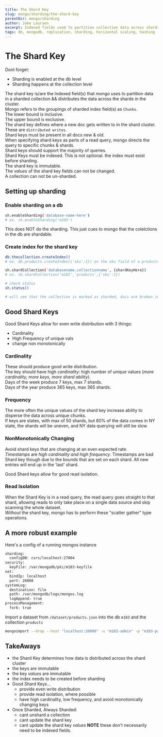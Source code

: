 ```yaml
---
title: The Shard Key
slug: mongo/sharding/the-shard-key
parentDir: mongo/sharding
author: Jake Laursen
excerpt: Indexed fields used to partition collection data across shards
tags: db, mongodb, replication, sharding, horizontal scaling, hashing
---
```


# The Shard Key

Dont forget:

- Sharding is enabled at the db level
- Sharding happens at the collection level

The shard key is/are the Indexed field(s) that mongo uses to partition data in a sharded collection && distributes the data across the shards in the cluster.  
Mongo refers to the groupings of sharded index field(s) as `Chunks`.  
The lower bound is inclusive.  
The upper bound is exclusive.  
The shard key defines where a new doc gets written to in the shard cluster. These are `distributed writes`.  
Shard keys must be present in all docs new & old.  
When specifying shard keys as parts of a read query, mongo directs the query to specific chunks & shards.  
Shard keys should support the majority of queries.  
Shard Keys must be indexed. This is not optional. the index must exist before sharding.  
The shard key is immutable.  
The _values_ of the shard key fields can not be changed.  
A collection can not be un-sharded.

## Setting up sharding

### Enable sharding on a db

```bash
sh.enableSharding('database-name-here')
# ex. sh.enableSharding('m103')
```

This does NOT do the sharding. This just cues to mongo that the colelctions in the db are shardable.

### Create index for the shard key

```bash
db.thecollection.createIndex()
# ex. db.products.createIndex({'sku':1}) on the sku field of a products collection
```

```bash
sh.shardCollection('databasename.collectionname', {shardKeyHere})
# ex. sb.shardCollection('m103','products',{'sku':1})
```

```bash
# check status
sh.status()

# will see that the collection is marked as sharded, docs are broken into chunks, and can see ranges of vals in each chunk
```

## Good Shard Keys

Good Shard Keys allow for even write distribution with 3 things:

- Cardinality
- High Frequency of unique vals
- change non monotonically

### Cardinality

These should produce good write distribution.  
The key should have high _cardinality_: high number of unique values (_more cardinality, more keys, more shard ability_).  
Days of the week produce 7 keys, max 7 shards.  
Days of the year produce 365 keys, max 365 shards.

### Frequency

The more often the unique values of the shard key increase ability to disperse the data across unique chunks.  
If keys are states, with max of 50 shards, but 80% of the data comes in NY state, the shards will be uneven, and NY data querying will still be slow.

### NonMonotonically Changing

Avoid shard keys that are changing at an even expected rate.  
_Timestamps_ are _high cardinality and high frequency_. Timestamps are bad Shard key though due to the bounds that are set on each shard. All new entries will end up in the 'last' shard.

Good Shard keys allow for good read isolation.

### Read Isolation

When the Shard Key is in a read query, the read query goes straight to that shard, allowing reads to only take place on a single data source and skip scanning the whole dataset.  
_Without_ the shard key, mongo has to perform these "scatter gather" type operations.

## A more robust example

Here's a config of a running mongos instance

```bash
sharding:
  configDB: csrs/localhost:27004
security:
  keyFile: /var/mongodb/pki/m103-keyfile
net:
  bindIp: localhost
  port: 26000
systemLog:
  destination: file
  path: /var/mongodb/logs/mongos.log
  logAppend: true
processManagement:
  fork: true
```

Import a dataset from `/dataset/products.json` into the db `m103` and the collection `products`

```bash
mongoimport --drop --host "localhost:26000" -u "m103-admin" -p "m103-pass" --authenticationDatabase "admin" --db "m103" -c "products" /dataset/products.json
```

## TakeAways

- the Shard Key determines how data is distributed across the shard cluster
- the keys are immutable
- the key _values_ are immutable
- the index needs to be created before sharding
- Good Shard Keys...
  - provide even write distribution
  - provide read isolation, where possible
  - have high cardinality, low frequency, and avoid monotonically changing keys
- Once Sharded, Always Sharded:
  - cant unshard a collection
  - cant update the shard key
  - cant update the shard key _values_
    **NOTE** these don't necessarily need to be indexed fields.
